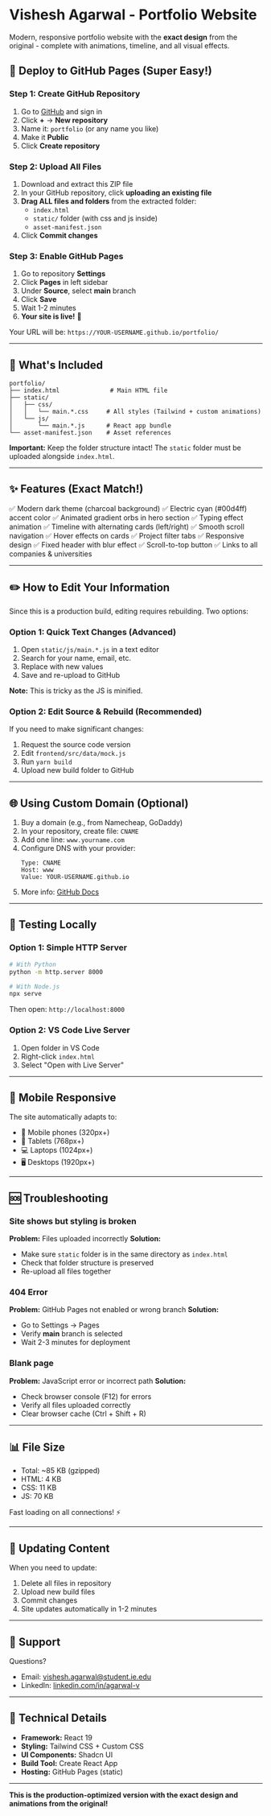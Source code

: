 # Vishesh Agarwal - Portfolio Website

Modern, responsive portfolio website with the **exact design** from the original - complete with animations, timeline, and all visual effects.

## 🚀 Deploy to GitHub Pages (Super Easy!)

### Step 1: Create GitHub Repository
1. Go to [GitHub](https://github.com) and sign in
2. Click **+** → **New repository**
3. Name it: `portfolio` (or any name you like)
4. Make it **Public**
5. Click **Create repository**

### Step 2: Upload All Files
1. Download and extract this ZIP file
2. In your GitHub repository, click **uploading an existing file**
3. **Drag ALL files and folders** from the extracted folder:
   - `index.html`
   - `static/` folder (with css and js inside)
   - `asset-manifest.json`
4. Click **Commit changes**

### Step 3: Enable GitHub Pages
1. Go to repository **Settings**
2. Click **Pages** in left sidebar
3. Under **Source**, select **main** branch
4. Click **Save**
5. Wait 1-2 minutes
6. **Your site is live!** 🎉

Your URL will be: `https://YOUR-USERNAME.github.io/portfolio/`

---

## 📁 What's Included

```
portfolio/
├── index.html              # Main HTML file
├── static/
│   ├── css/
│   │   └── main.*.css     # All styles (Tailwind + custom animations)
│   └── js/
│       └── main.*.js      # React app bundle
└── asset-manifest.json    # Asset references
```

**Important:** Keep the folder structure intact! The `static` folder must be uploaded alongside `index.html`.

---

## ✨ Features (Exact Match!)

✅ Modern dark theme (charcoal background)
✅ Electric cyan (#00d4ff) accent color
✅ Animated gradient orbs in hero section
✅ Typing effect animation
✅ Timeline with alternating cards (left/right)
✅ Smooth scroll navigation
✅ Hover effects on cards
✅ Project filter tabs
✅ Responsive design
✅ Fixed header with blur effect
✅ Scroll-to-top button
✅ Links to all companies & universities

---

## ✏️ How to Edit Your Information

Since this is a production build, editing requires rebuilding. Two options:

### Option 1: Quick Text Changes (Advanced)
1. Open `static/js/main.*.js` in a text editor
2. Search for your name, email, etc.
3. Replace with new values
4. Save and re-upload to GitHub

**Note:** This is tricky as the JS is minified.

### Option 2: Edit Source & Rebuild (Recommended)
If you need to make significant changes:
1. Request the source code version
2. Edit `frontend/src/data/mock.js`
3. Run `yarn build`
4. Upload new build folder to GitHub

---

## 🌐 Using Custom Domain (Optional)

1. Buy a domain (e.g., from Namecheap, GoDaddy)
2. In your repository, create file: `CNAME`
3. Add one line: `www.yourname.com`
4. Configure DNS with your provider:
   ```
   Type: CNAME
   Host: www
   Value: YOUR-USERNAME.github.io
   ```
5. More info: [GitHub Docs](https://docs.github.com/en/pages/configuring-a-custom-domain-for-your-github-pages-site)

---

## 🔧 Testing Locally

### Option 1: Simple HTTP Server
```bash
# With Python
python -m http.server 8000

# With Node.js
npx serve
```

Then open: `http://localhost:8000`

### Option 2: VS Code Live Server
1. Open folder in VS Code
2. Right-click `index.html`
3. Select "Open with Live Server"

---

## 📱 Mobile Responsive

The site automatically adapts to:
- 📱 Mobile phones (320px+)
- 📲 Tablets (768px+)
- 💻 Laptops (1024px+)
- 🖥️ Desktops (1920px+)

---

## 🆘 Troubleshooting

### Site shows but styling is broken
**Problem:** Files uploaded incorrectly
**Solution:**
- Make sure `static` folder is in the same directory as `index.html`
- Check that folder structure is preserved
- Re-upload all files together

### 404 Error
**Problem:** GitHub Pages not enabled or wrong branch
**Solution:**
- Go to Settings → Pages
- Verify **main** branch is selected
- Wait 2-3 minutes for deployment

### Blank page
**Problem:** JavaScript error or incorrect path
**Solution:**
- Check browser console (F12) for errors
- Verify all files uploaded correctly
- Clear browser cache (Ctrl + Shift + R)

---

## 📊 File Size

- Total: ~85 KB (gzipped)
- HTML: 4 KB
- CSS: 11 KB
- JS: 70 KB

Fast loading on all connections! ⚡

---

## 🔄 Updating Content

When you need to update:
1. Delete all files in repository
2. Upload new build files
3. Commit changes
4. Site updates automatically in 1-2 minutes

---

## 📧 Support

Questions?
- Email: vishesh.agarwal@student.ie.edu
- LinkedIn: [linkedin.com/in/agarwal-v](https://www.linkedin.com/in/agarwal-v)

---

## 📄 Technical Details

- **Framework:** React 19
- **Styling:** Tailwind CSS + Custom CSS
- **UI Components:** Shadcn UI
- **Build Tool:** Create React App
- **Hosting:** GitHub Pages (static)

---

**This is the production-optimized version with the exact design and animations from the original!**
